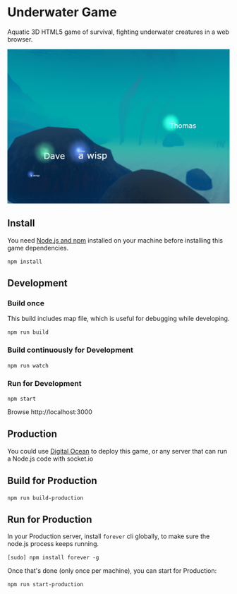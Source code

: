 # Underwater Game
Aquatic 3D HTML5 game of survival, fighting underwater creatures in a web browser.

![Screenshot of Underwater Game](screenshots/2018-09-25-2213.png)

## Install
You need [Node.js and npm](https://nodejs.org/) installed on your machine before installing this game dependencies.

```
npm install
```

## Development

### Build once
This build includes map file, which is useful for debugging while developing.

```
npm run build
```

### Build continuously for Development
```
npm run watch
```

### Run for Development
```
npm start
```

Browse http://localhost:3000

## Production
You could use [Digital Ocean](https://m.do.co/c/f500245f6b66) to deploy this game, or any server that can run a Node.js code with socket.io

## Build for Production
```
npm run build-production
```

## Run for Production
In your Production server, install `forever` cli globally, to make sure the node.js process keeps running.

```
[sudo] npm install forever -g
```

Once that's done (only once per machine), you can start for Production:
```
npm run start-production
```

